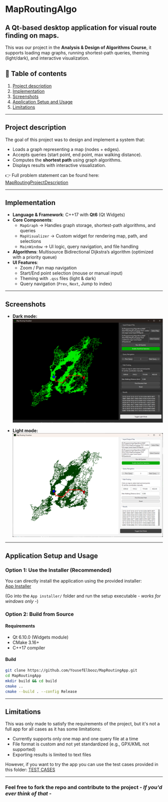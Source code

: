 # MapRoutingAlgo
## A Qt-based desktop application for visual route finding on maps.
This was our project in the **Analysis & Design of
Algorithms Course**, it supports loading map graphs, running shortest-path queries, theming (light/dark), and interactive visualization.

## 📑 Table of contents
1. [Project description](#project-description)
2. [Implementation](#implementation)
3. [Screenshots](#screenshots)  
4. [Application Setup and Usage](#application-setup-and-usage)
5. [Limitations](#limitations)  

---

## Project description
The goal of this project was to design and implement a system that:
- Loads a graph representing a map (nodes + edges).  
- Accepts queries (start point, end point, max walking distance).  
- Computes the **shortest path** using graph algorithms.  
- Displays results with interactive visualization.  

👉 Full problem statement can be found here: 
[MapRoutingProjectDescription](Docs/MapRoutingProjectDescription.pdf)

---

## Implementation
- **Language & Framework**: C++17 with **Qt6** (Qt Widgets)  
- **Core Components**:  
  - `MapGraph` → Handles graph storage, shortest-path algorithms, and queries  
  - `MapVisualizer` → Custom widget for rendering map, path, and selections  
  - `MainWindow` → UI logic, query navigation, and file handling  
- **Algorithms**: Multisource Bidirectional Dijkstra’s algorithm (optimized with a priority queue)  
- **UI Features**:  
  - Zoom / Pan map navigation  
  - Start/End point selection (mouse or manual input)  
  - Theming with `.qss` files (light & dark)  
  - Query navigation (`Prev`, `Next`, Jump to index)  

---

## Screenshots
- **Dark mode:** ![Dark theme](Docs/Images/Dark%20Mode.png)  

- **Light mode:** ![Light theme](Docs/Images/Light%20Mode.png)

---

## Application Setup and Usage
### Option 1: Use the Installer (Recommended)
You can directly install the application using the provided installer:  
[App Installer](App%20Installer/)  

(Go into the `App installer/` folder and run the setup executable *- works for windows only -*)

### Option 2: Build from Source
#### Requirements
- Qt 6.10.0 (Widgets module)  
- CMake 3.16+  
- C++17 compiler  

#### Build
```bash
git clone https://github.com/YousefElbooz/MapRoutingApp.git
cd MapRoutingApp
mkdir build && cd build
cmake ..
cmake --build . --config Release
```

---

## Limitations
This was only made to satisfy the requirements of the project, but it's not a full app for all cases as it has some limitations:
- Currently supports only one map and one query file at a time
- File format is custom and not yet standardized (e.g., GPX/KML not supported)
- Exporting results is limited to text files

However, if you want to try the app you can use the test cases provided in this folder: [TEST CASES](TEST%20CASES)

---

### Feel free to fork the repo and contribute to the project *- If you'd ever think of that -*